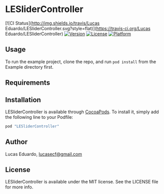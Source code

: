 # LESliderController

[![CI Status](http://img.shields.io/travis/Lucas Eduardo/LESliderController.svg?style=flat)](https://travis-ci.org/Lucas Eduardo/LESliderController)
[![Version](https://img.shields.io/cocoapods/v/LESliderController.svg?style=flat)](http://cocoapods.org/pods/LESliderController)
[![License](https://img.shields.io/cocoapods/l/LESliderController.svg?style=flat)](http://cocoapods.org/pods/LESliderController)
[![Platform](https://img.shields.io/cocoapods/p/LESliderController.svg?style=flat)](http://cocoapods.org/pods/LESliderController)

## Usage

To run the example project, clone the repo, and run `pod install` from the Example directory first.

## Requirements

## Installation

LESliderController is available through [CocoaPods](http://cocoapods.org). To install
it, simply add the following line to your Podfile:

```ruby
pod "LESliderController"
```

## Author

Lucas Eduardo, lucasecf@gmail.com

## License

LESliderController is available under the MIT license. See the LICENSE file for more info.
